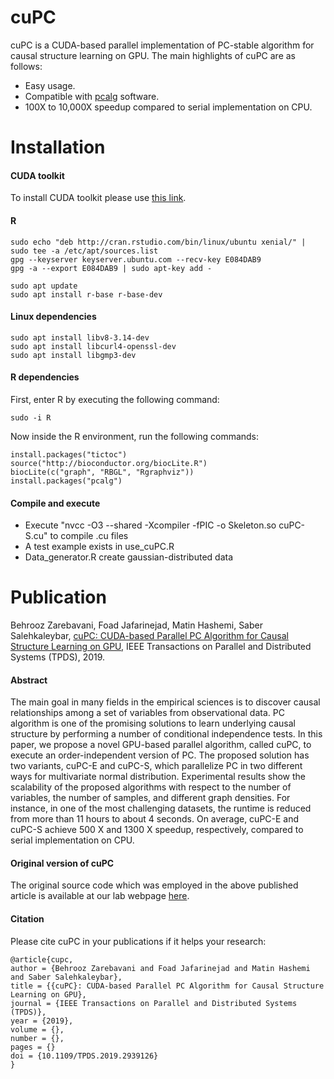 # cuPC
cuPC is a CUDA-based parallel implementation of PC-stable algorithm for causal structure learning on GPU. The main highlights of cuPC are as follows:
* Easy usage.
* Compatible with [pcalg](https://cran.r-project.org/web/packages/pcalg/index.html) software.
* 100X to 10,000X speedup compared to serial implementation on CPU.


# Installation
#### CUDA toolkit
To install CUDA toolkit please use [this link](https://developer.nvidia.com/cuda-downloads).

#### R
```
sudo echo "deb http://cran.rstudio.com/bin/linux/ubuntu xenial/" | sudo tee -a /etc/apt/sources.list
gpg --keyserver keyserver.ubuntu.com --recv-key E084DAB9
gpg -a --export E084DAB9 | sudo apt-key add -

sudo apt update
sudo apt install r-base r-base-dev
```

#### Linux dependencies
```
sudo apt install libv8-3.14-dev
sudo apt install libcurl4-openssl-dev
sudo apt install libgmp3-dev
```

#### R dependencies
First, enter R by executing the following command:
```
sudo -i R
```

Now inside the R environment, run the following commands:

```
install.packages("tictoc")
source("http://bioconductor.org/biocLite.R")
biocLite(c("graph", "RBGL", "Rgraphviz"))
install.packages("pcalg")
```

#### Compile and execute

* Execute "nvcc -O3 --shared -Xcompiler -fPIC -o Skeleton.so cuPC-S.cu" to compile .cu files
* A test example exists in use_cuPC.R
* Data_generator.R create gaussian-distributed data

# Publication

Behrooz Zarebavani, Foad Jafarinejad, Matin Hashemi, Saber Salehkaleybar, [cuPC: CUDA-based Parallel PC Algorithm for Causal Structure Learning on GPU](https://ieeexplore.ieee.org/document/8823064), IEEE Transactions on Parallel and Distributed Systems (TPDS), 2019.

#### Abstract
The main goal in many fields in the empirical sciences is to discover causal relationships among a set of variables from observational data. PC algorithm is one of the promising solutions to learn underlying causal structure by performing a number of conditional independence tests. In this paper, we propose a novel GPU-based parallel algorithm, called cuPC, to execute an order-independent version of PC. The proposed solution has two variants, cuPC-E and cuPC-S, which parallelize PC in two different ways for multivariate normal distribution. Experimental results show the scalability of the proposed algorithms with respect to the number of variables, the number of samples, and different graph densities. For instance, in one of the most challenging datasets, the runtime is reduced from more than 11 hours to about 4 seconds. On average, cuPC-E and cuPC-S achieve 500 X and 1300 X speedup, respectively, compared to serial implementation on CPU.

#### Original version of cuPC
The original source code which was employed in the above published article is available at our lab webpage [here](http://lis.ee.sharif.edu/pub/cupc/).

#### Citation
Please cite cuPC in your publications if it helps your research:
```
@article{cupc,
author = {Behrooz Zarebavani and Foad Jafarinejad and Matin Hashemi and Saber Salehkaleybar},
title = {{cuPC}: CUDA-based Parallel PC Algorithm for Causal Structure Learning on GPU},
journal = {IEEE Transactions on Parallel and Distributed Systems (TPDS)},
year = {2019},
volume = {},
number = {},
pages = {}
doi = {10.1109/TPDS.2019.2939126}
} 
```
